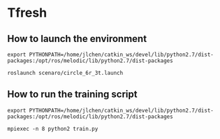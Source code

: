 # Tfresh


## How to launch the environment

    export PYTHONPATH=/home/jlchen/catkin_ws/devel/lib/python2.7/dist-packages:/opt/ros/melodic/lib/python2.7/dist-packages
    
    roslaunch scenaro/circle_6r_3t.launch
    
## How to run the training script

    export PYTHONPATH=/home/jlchen/catkin_ws/devel/lib/python2.7/dist-packages:/opt/ros/melodic/lib/python2.7/dist-packages
    
    mpiexec -n 8 python2 train.py 


